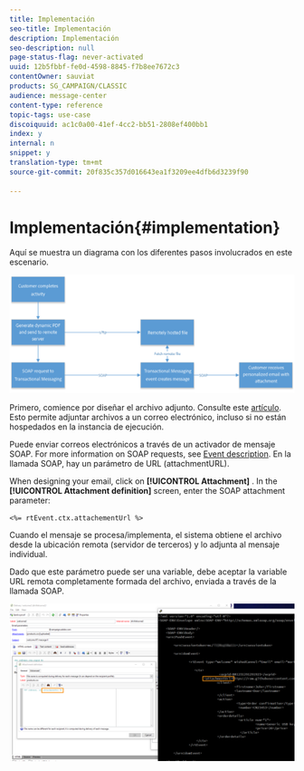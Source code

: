 ```yaml
---
title: Implementación
seo-title: Implementación
description: Implementación
seo-description: null
page-status-flag: never-activated
uuid: 12b5fbbf-fe0d-4598-8845-f7b8ee7672c3
contentOwner: sauviat
products: SG_CAMPAIGN/CLASSIC
audience: message-center
content-type: reference
topic-tags: use-case
discoiquuid: ac1c0a00-41ef-4cc2-bb51-2808ef400bb1
index: y
internal: n
snippet: y
translation-type: tm+mt
source-git-commit: 20f835c357d016643ea1f3209ee4dfb6d3239f90

---
```



# Implementación{#implementation}

Aquí se muestra un diagrama con los diferentes pasos involucrados en este escenario.

![](assets/message-center-uc1.png)

Primero, comience por diseñar el archivo adjunto. Consulte este [artículo](../../delivery/using/attaching-files.md#attach-a-personalized-file). Esto permite adjuntar archivos a un correo electrónico, incluso si no están hospedados en la instancia de ejecución.

Puede enviar correos electrónicos a través de un activador de mensaje SOAP. For more information on SOAP requests, see [Event description](../../message-center/using/event-description.md). En la llamada SOAP, hay un parámetro de URL (attachmentURL).

When designing your email, click on **[!UICONTROL Attachment]** . In the **[!UICONTROL Attachment definition]** screen, enter the SOAP attachment parameter:

```
<%= rtEvent.ctx.attachementUrl %>
```

Cuando el mensaje se procesa/implementa, el sistema obtiene el archivo desde la ubicación remota (servidor de terceros) y lo adjunta al mensaje individual.

Dado que este parámetro puede ser una variable, debe aceptar la variable URL remota completamente formada del archivo, enviada a través de la llamada SOAP.

![](assets/message-center-uc2.png)

